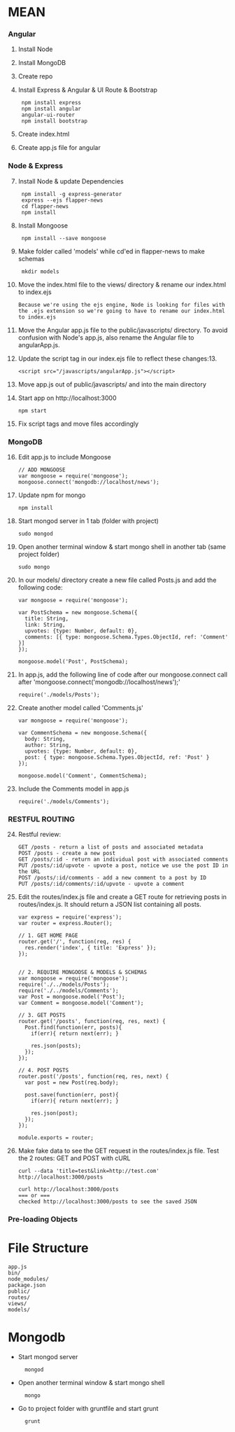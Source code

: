 # MEAN

### Angular

1. Install Node
2. Install MongoDB
3. Create repo
4. Install Express & Angular & UI Route & Bootstrap
		
		npm install express
		npm install angular
		angular-ui-router
		npm install bootstrap
		
5. Create index.html
6. Create app.js file for angular


### Node & Express

7. Install Node & update Dependencies

		npm install -g express-generator
		express --ejs flapper-news
		cd flapper-news
		npm install
		
8. Install Mongoose		
		
		npm install --save mongoose		

9. Make folder called 'models' while cd'ed in flapper-news to make schemas

		mkdir models
		
10. Move the index.html file to the views/ directory & rename our index.html to index.ejs

		Because we're using the ejs engine, Node is looking for files with the .ejs extension so we're going to have to rename our index.html to index.ejs

11.  Move the Angular app.js file to the public/javascripts/ directory. To avoid confusion with Node's app.js, also rename the Angular file to angularApp.js.

12. Update the script tag in our index.ejs file to reflect these changes:13. 

		<script src="/javascripts/angularApp.js"></script>

13. Move app.js out of public/javascripts/ and into the main directory

14. Start app on http://localhost:3000

		npm start
		
		
15. Fix script tags and move files accordingly

### MongoDB

16. Edit app.js to include Mongoose

		// ADD MONGOOSE
		var mongoose = require('mongoose');
		mongoose.connect('mongodb://localhost/news');

17. Update npm for mongo

		npm install
		
18. Start mongod server in 1 tab (folder with project)

		sudo mongod
		
19. Open another terminal window & start mongo shell in another tab (same project folder)

		sudo mongo
		
20. In our models/ directory create a new file called Posts.js and add the following code:

		var mongoose = require('mongoose');
		
		var PostSchema = new mongoose.Schema({
		  title: String,
		  link: String,
		  upvotes: {type: Number, default: 0},
		  comments: [{ type: mongoose.Schema.Types.ObjectId, ref: 'Comment' }]
		});
		
		mongoose.model('Post', PostSchema);

		
21. In app.js, add the following line of code after our mongoose.connect call after 'mongoose.connect('mongodb://localhost/news');'

		require('./models/Posts');

22. Create another model called 'Comments.js'

		var mongoose = require('mongoose');
		
		var CommentSchema = new mongoose.Schema({
		  body: String,
		  author: String,
		  upvotes: {type: Number, default: 0},
		  post: { type: mongoose.Schema.Types.ObjectId, ref: 'Post' }
		});
		
		mongoose.model('Comment', CommentSchema);

23. Include the Comments model in app.js 

		require('./models/Comments');

### RESTFUL ROUTING

24. Restful review:

		GET /posts - return a list of posts and associated metadata
		POST /posts - create a new post
		GET /posts/:id - return an individual post with associated comments
		PUT /posts/:id/upvote - upvote a post, notice we use the post ID in the URL
		POST /posts/:id/comments - add a new comment to a post by ID
		PUT /posts/:id/comments/:id/upvote - upvote a comment

25. Edit the routes/index.js file and create a GET route for retrieving posts in routes/index.js. It should return a JSON list containing all posts. 

		var express = require('express');
		var router = express.Router();
		
		// 1. GET HOME PAGE
		router.get('/', function(req, res) {
		  res.render('index', { title: 'Express' });
		});
		
		
		// 2. REQUIRE MONGOOSE & MODELS & SCHEMAS
		var mongoose = require('mongoose');
		require('./../models/Posts');
		require('./../models/Comments');
		var Post = mongoose.model('Post');
		var Comment = mongoose.model('Comment');
		
		// 3. GET POSTS
		router.get('/posts', function(req, res, next) {
		  Post.find(function(err, posts){
		    if(err){ return next(err); }
		
		    res.json(posts);
		  });
		});
		
		// 4. POST POSTS
		router.post('/posts', function(req, res, next) {
		  var post = new Post(req.body);
		
		  post.save(function(err, post){
		    if(err){ return next(err); }
		
		    res.json(post);
		  });
		});
		
		module.exports = router;

26. Make fake data to see the GET request in the routes/index.js file. Test the 2 routes: GET and POST with cURL

		curl --data 'title=test&link=http://test.com' http://localhost:3000/posts
		
		curl http://localhost:3000/posts 
		=== or ===
		checked http://localhost:3000/posts to see the saved JSON

### Pre-loading Objects



# File Structure

	app.js
	bin/
	node_modules/
	package.json
	public/
	routes/
	views/
	models/

# Mongodb

- Start mongod server

		mongod
		
- Open another terminal window & start mongo shell

		mongo
		
- Go to project folder with gruntfile and start grunt

		grunt
		
		